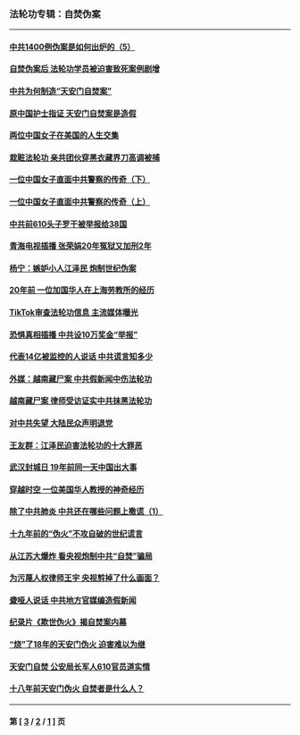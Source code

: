 ### 法轮功专辑：自焚伪案
---
#### [中共1400例伪案是如何出炉的（5）](../../pages/nf5562/n13226831.md?02050430) 
#### [自焚伪案后 法轮功学员被迫害致死案例剧增](../../pages/nf5562/n13190600.md?02050430) 
#### [中共为何制造“天安门自焚案”](../../pages/nf5562/n13183270.md?02050430) 
#### [原中国护士指证 天安门自焚案是造假](../../pages/nf5562/n13172289.md?02050430) 
#### [两位中国女子在美国的人生交集](../../pages/nf5562/n13156138.md?02050430) 
#### [栽赃法轮功 亲共团伙穿黑衣藏界刀高调被捕](../../pages/nf5562/n13073780.md?02050430) 
#### [一位中国女子直面中共警察的传奇（下）](../../pages/nf5562/n12989706.md?02050430) 
#### [一位中国女子直面中共警察的传奇（上）](../../pages/nf5562/n12985072.md?02050430) 
#### [中共前610头子罗干被举报给38国](../../pages/nf5562/n12975419.md?02050430) 
#### [青海电视插播 张荣娟20年冤狱又加刑2年](../../pages/nf5562/n12738166.md?02050430) 
#### [杨宁：嫉妒小人江泽民 炮制世纪伪案](../../pages/nf5562/n12724108.md?02050430) 
#### [20年前 一位加国华人在上海劳教所的经历](../../pages/nf5562/n12707932.md?02050430) 
#### [TikTok审查法轮功信息 主流媒体曝光](../../pages/nf5562/n12362336.md?02050430) 
#### [恐惧真相插播 中共设10万奖金“举报”](../../pages/nf5562/n12306396.md?02050430) 
#### [代表14亿被监控的人说话 中共谎言知多少](../../pages/nf5562/n12297484.md?02050430) 
#### [外媒：越南藏尸案 中共假新闻中伤法轮功](../../pages/nf5562/n12264411.md?02050430) 
#### [越南藏尸案 律师受访证实中共抹黑法轮功](../../pages/nf5562/n12261878.md?02050430) 
#### [对中共失望 大陆民众声明退党](../../pages/nf5562/n12187315.md?02050430) 
#### [王友群：江泽民迫害法轮功的十大罪恶](../../pages/nf5562/n12169074.md?02050430) 
#### [武汉封城日 19年前同一天中国出大事](../../pages/nf5562/n12150901.md?02050430) 
#### [穿越时空  一位美国华人教授的神奇经历](../../pages/nf5562/n12097460.md?02050430) 
#### [除了中共肺炎 中共还在哪些问题上撒谎（1）](../../pages/nf5562/n11955770.md?02050430) 
#### [十九年前的“伪火”不攻自破的世纪谎言](../../pages/nf5562/n11813238.md?02050430) 
#### [从江苏大爆炸 看央视炮制中共“自焚”骗局](../../pages/nf5562/n11140275.md?02050430) 
#### [为污蔑人权律师王宇 央视剪掉了什么画面？](../../pages/nf5562/n11130142.md?02050430) 
#### [聋哑人说话 中共地方官媒编造假新闻](../../pages/nf5562/n11006067.md?02050430) 
#### [纪录片《欺世伪火》揭自焚案内幕](../../pages/nf5562/n11002664.md?02050430) 
#### [“烧”了18年的天安门伪火 迫害难以为继](../../pages/nf5562/n10996660.md?02050430) 
#### [天安门自焚 公安局长军人610官员道实情](../../pages/nf5562/n10997098.md?02050430) 
#### [十八年前天安门伪火 自焚者是什么人？](../../pages/nf5562/n10996556.md?02050430) 

---
#### 第 [ [3](./3.md?02050430) / [2](./2.md?02050430) / [1](./1.md?02050430) ] 页
